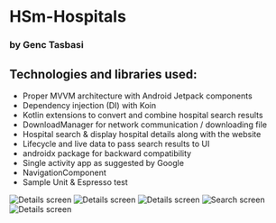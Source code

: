# HSm-Hospitals
### by Genc Tasbasi

## Technologies and libraries used:
 - Proper MVVM architecture with Android Jetpack components
 - Dependency injection (DI) with Koin
 - Kotlin extensions to convert and combine hospital search results
 - DownloadManager for network communication / downloading file
 - Hospital search & display hospital details along with the website
 - Lifecycle and live data to pass search results to UI
 - androidx package for backward compatibility
 - Single activity app as suggested by Google
 - NavigationComponent
 - Sample Unit & Espresso test

 ![Details screen](http://escmobile.com/projects/resources/host/sensyne/hospital_search.png)
 ![Details screen](http://escmobile.com/projects/resources/host/sensyne/hospital_search_results.png)
 ![Details screen](http://escmobile.com/projects/resources/host/sensyne/hospital_detail.png)
 ![Search screen](http://escmobile.com/projects/resources/host/sensyne/downloading.png)
 ![Details screen](http://escmobile.com/projects/resources/host/sensyne/hospital_website.png)
